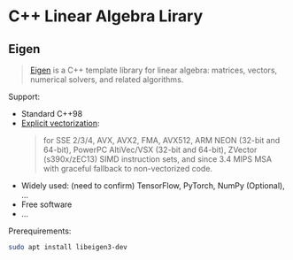 # C++ Linear Algebra Lirary

## Eigen

> [Eigen](http://eigen.tuxfamily.org/index.php?title=Main_Page) is a C++ template library for linear algebra: matrices, vectors, numerical solvers, and related algorithms.

Support:

* Standard C++98
* [Explicit vectorization](http://eigen.tuxfamily.org/index.php?title=FAQ#Vectorization):
   > for SSE 2/3/4, AVX, AVX2, FMA, AVX512, ARM NEON (32-bit and 64-bit), PowerPC AltiVec/VSX (32-bit and 64-bit), ZVector (s390x/zEC13) SIMD instruction sets, and since 3.4 MIPS MSA with graceful fallback to non-vectorized code.
* Widely used: (need to confirm) TensorFlow, PyTorch, NumPy (Optional), ...
* Free software
* ...

Prerequirements:

```sh
sudo apt install libeigen3-dev
```
